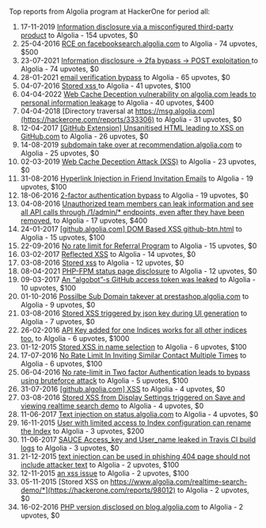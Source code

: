 Top reports from Algolia program at HackerOne for period all:

1. 17-11-2019 [Information disclosure via a misconfigured third-party product](https://hackerone.com/reports/739251) to Algolia - 154 upvotes, $0
2. 25-04-2016 [RCE on facebooksearch.algolia.com](https://hackerone.com/reports/134321) to Algolia - 74 upvotes, $500
3. 23-07-2021 [Information disclosure -\> 2fa bypass -\> POST exploitation ](https://hackerone.com/reports/1276373) to Algolia - 74 upvotes, $0
4. 28-01-2021 [email verification bypass](https://hackerone.com/reports/1089205) to Algolia - 65 upvotes, $0
5. 04-07-2016 [Stored xss ](https://hackerone.com/reports/149154) to Algolia - 41 upvotes, $100
6. 04-04-2022 [Web Cache Deception vulnerability on algolia.com leads to personal information leakage](https://hackerone.com/reports/1530066) to Algolia - 40 upvotes, $400
7. 04-04-2018 [Directory traversal at https://msg.algolia.com](https://hackerone.com/reports/333306) to Algolia - 31 upvotes, $0
8. 12-04-2017 [[GitHub Extension] Unsanitised HTML leading to XSS on GitHub.com](https://hackerone.com/reports/220494) to Algolia - 26 upvotes, $0
9. 14-08-2019 [subdomain take over at recommendation.algolia.com](https://hackerone.com/reports/673273) to Algolia - 25 upvotes, $0
10. 02-03-2019 [Web Cache Deception Attack (XSS)](https://hackerone.com/reports/504261) to Algolia - 23 upvotes, $0
11. 31-08-2016 [Hyperlink Injection in Friend Invitation Emails](https://hackerone.com/reports/164833) to Algolia - 19 upvotes, $100
12. 18-06-2016 [2-factor authentication bypass](https://hackerone.com/reports/145629) to Algolia - 19 upvotes, $0
13. 04-08-2016 [Unauthorized team members can leak information and see all API calls through /1/admin/* endpoints, even after they have been removed.](https://hackerone.com/reports/156520) to Algolia - 17 upvotes, $400
14. 24-01-2017 [[github.algolia.com] DOM Based XSS github-btn.html](https://hackerone.com/reports/200826) to Algolia - 15 upvotes, $100
15. 22-09-2016 [No rate limit for Referral Program](https://hackerone.com/reports/171205) to Algolia - 15 upvotes, $0
16. 03-02-2017 [Reflected XSS](https://hackerone.com/reports/203241) to Algolia - 14 upvotes, $0
17. 03-08-2016 [Stored xss](https://hackerone.com/reports/156373) to Algolia - 12 upvotes, $0
18. 08-04-2021 [PHP-FPM status page disclosure](https://hackerone.com/reports/1157893) to Algolia - 12 upvotes, $0
19. 09-03-2017 [An “algobot”-s GitHub access token was leaked](https://hackerone.com/reports/212067) to Algolia - 10 upvotes, $100
20. 01-10-2016 [Possilbe Sub Domain takever at prestashop.algolia.com](https://hackerone.com/reports/173417) to Algolia - 9 upvotes, $0
21. 03-08-2016 [Stored XSS triggered by json key during UI generation](https://hackerone.com/reports/156347) to Algolia - 7 upvotes, $0
22. 26-02-2016 [API Key added for one Indices works for all other indices too.](https://hackerone.com/reports/118925) to Algolia - 6 upvotes, $1000
23. 01-12-2015 [Stored XSS in name selection](https://hackerone.com/reports/102755) to Algolia - 6 upvotes, $100
24. 17-07-2016 [No Rate Limit In Inviting Similar Contact Multiple Times](https://hackerone.com/reports/151868) to Algolia - 6 upvotes, $100
25. 06-04-2016 [No rate-limit in Two factor Authentication leads to bypass using bruteforce attack](https://hackerone.com/reports/128777) to Algolia - 5 upvotes, $100
26. 31-07-2016 [[github.algolia.com] XSS](https://hackerone.com/reports/155576) to Algolia - 4 upvotes, $0
27. 03-08-2016 [Stored XSS from Display Settings triggered on Save and viewing realtime search demo](https://hackerone.com/reports/156387) to Algolia - 4 upvotes, $0
28. 11-06-2017 [Text injection on status.algolia.com](https://hackerone.com/reports/238915) to Algolia - 4 upvotes, $0
29. 16-11-2015 [User with limited access to Index configuration can rename the Index](https://hackerone.com/reports/99969) to Algolia - 3 upvotes, $200
30. 11-06-2017 [SAUCE Access_key and User_name leaked in Travis CI build logs](https://hackerone.com/reports/238890) to Algolia - 3 upvotes, $0
31. 21-12-2015 [text injection can be used in phishing 404 page should not include attacker text](https://hackerone.com/reports/106348) to Algolia - 2 upvotes, $100
32. 12-11-2015 [an xss issue](https://hackerone.com/reports/99368) to Algolia - 2 upvotes, $100
33. 05-11-2015 [Stored XSS on https://www.algolia.com/realtime-search-demo/*](https://hackerone.com/reports/98012) to Algolia - 2 upvotes, $0
34. 16-02-2016 [PHP version disclosed on blog.algolia.com](https://hackerone.com/reports/116692) to Algolia - 2 upvotes, $0
